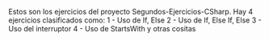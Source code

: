 Estos son los ejercicios del proyecto Segundos-Ejercicios-CSharp. Hay 4 ejercicios clasificados como:
1 - Uso de If, ​​Else
2 - Uso de If, ​​Else If, ​​Else
3 - Uso del interruptor
4 - Uso de StartsWith y otras cositas
